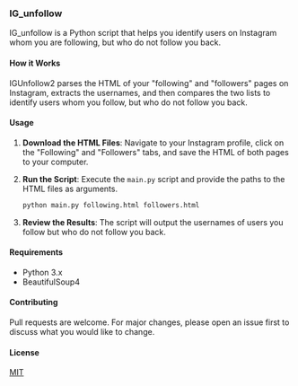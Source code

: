 ### IG_unfollow

IG_unfollow is a Python script that helps you identify users on Instagram whom you are following, but who do not follow you back.

#### How it Works

IGUnfollow2 parses the HTML of your "following" and "followers" pages on Instagram, extracts the usernames, and then compares the two lists to identify users whom you follow, but who do not follow you back.

#### Usage

1. **Download the HTML Files**: Navigate to your Instagram profile, click on the "Following" and "Followers" tabs, and save the HTML of both pages to your computer.

2. **Run the Script**: Execute the `main.py` script and provide the paths to the HTML files as arguments.

    ```bash
    python main.py following.html followers.html
    ```

3. **Review the Results**: The script will output the usernames of users you follow but who do not follow you back.

#### Requirements

- Python 3.x
- BeautifulSoup4

#### Contributing

Pull requests are welcome. For major changes, please open an issue first to discuss what you would like to change.

#### License

[MIT](https://choosealicense.com/licenses/mit/)

